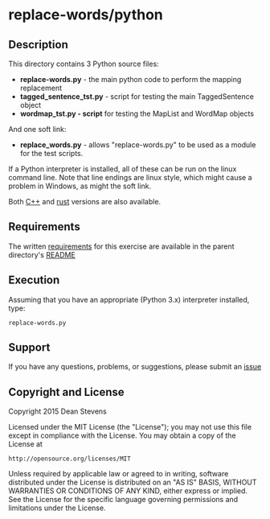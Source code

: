 replace-words/python
=========================

Description
----------------------

This directory contains 3 Python source files:

* **replace-words.py** - the main python code to perform the mapping replacement
* **tagged_sentence_tst.py** - script for testing the main TaggedSentence object
* **wordmap_tst.py - script** for testing the MapList and WordMap objects

And one soft link:
* **replace_words.py** - allows "replace-words.py" to be used as a module for
the test scripts.

If a Python interpreter is installed, all of these can be run on the linux
command line.  Note that line endings are linux style, which might cause
a problem in Windows, as might the soft link.

Both [C++](../cpp) and [rust](../rust) versions are also available.


Requirements
----------------------
The written [requirements](../README.md) for this exercise are available in
the parent directory's [README](../README.md)

Execution
----------------------

Assuming that you have an appropriate (Python 3.x) interpreter installed, type:

    replace-words.py

Support
----------------------

If you have any questions, problems, or suggestions, please submit an
[issue](../../../../issues)

Copyright and License
----------------------

Copyright 2015 Dean Stevens

Licensed under the MIT License (the "License");
you may not use this file except in compliance with the License.
You may obtain a copy of the License at

    http://opensource.org/licenses/MIT

Unless required by applicable law or agreed to in writing, software
distributed under the License is distributed on an "AS IS" BASIS,
WITHOUT WARRANTIES OR CONDITIONS OF ANY KIND, either express or implied.
See the License for the specific language governing permissions and
limitations under the License.
